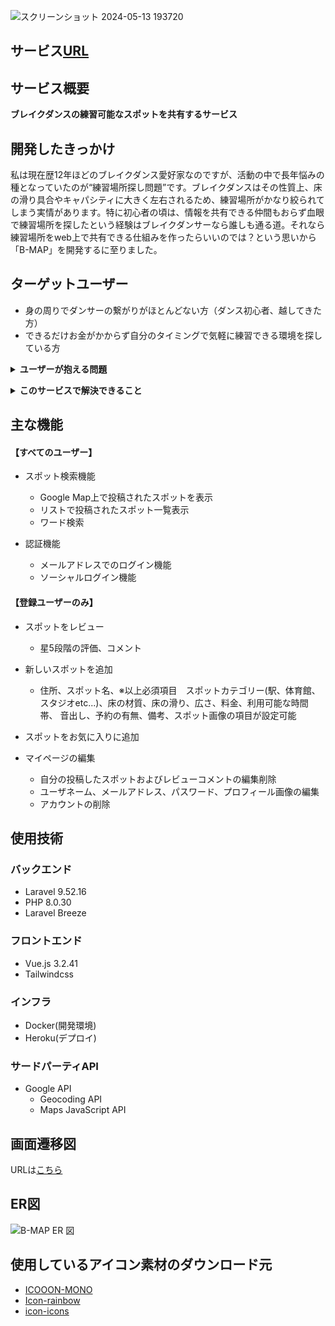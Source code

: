 
![スクリーンショット 2024-05-13 193720](https://github.com/bboysk-2/B-map/assets/140153753/51a5e682-215a-4a94-80e8-ccd24749ca22)

## サービス[URL](https://b-map-749a2d979506.herokuapp.com/)
## サービス概要
**ブレイクダンスの練習可能なスポットを共有するサービス**

## 開発したきっかけ
私は現在歴12年ほどのブレイクダンス愛好家なのですが、活動の中で長年悩みの種となっていたのが“練習場所探し問題”です。ブレイクダンスはその性質上、床の滑り具合やキャパシティに大きく左右されるため、練習場所がかなり絞られてしまう実情があります。特に初心者の頃は、情報を共有できる仲間もおらず血眼で練習場所を探したという経験はブレイクダンサーなら誰しも通る道。それなら練習場所をweb上で共有できる仕組みを作ったらいいのでは？という思いから「B-MAP」を開発するに至りました。

## ターゲットユーザー
- 身の周りでダンサーの繋がりがほとんどない方（ダンス初心者、越してきた方）
- できるだけお金がかからず自分のタイミングで気軽に練習できる環境を探している方

**<details><summary>ユーザーが抱える問題</summary>**
    
    ブレイクダンサーなら誰しも一度は経験したであろう問題
    
    ・「ブレイクダンスは広さや床の材質に大きく左右されるため、ブレイクダンスに適した練習場所がなかなか見つからない」
    
    ・「ブレイクダンスに適した広さのスタジオを一人で予約しようものなら料金が嵩んでしまう」

    ・「練習場所は身近にあるが、自分の練習したいタイミングで使用できない（予約制の施設など）」
</details>
    
**<details><summary>このサービスで解決できること</summary>**
    
    「B-MAP」は、上記のような問題に対応すべくブレイクダンスの練習場所探しに特化したサービスとなっております。
    
    -----------------------------------------

    このサービスではユーザー同士が自分のおススメする練習場所を自由に投稿することができます。その際、複数の設定項目から
    その練習場所に関する詳細情報を設定することが可能です。
    「床の材質」、「広さ」、「料金」、「使用可能な時間帯」、「予約の有無」等の練習場所を探す上では欠かせない情報を設定し、
    閲覧ユーザーはそれらの情報から自分の理想に合った練習場所を探すことが可能です。
  
    -----------------------------------------
    
</details>

## 主な機能
#### 【すべてのユーザー】
- スポット検索機能
    - Google Map上で投稿されたスポットを表示
    - リストで投稿されたスポット一覧表示
    - ワード検索
 
- 認証機能
    - メールアドレスでのログイン機能
    - ソーシャルログイン機能

#### 【登録ユーザーのみ】
- スポットをレビュー
    - 星5段階の評価、コメント

- 新しいスポットを追加
    - 住所、スポット名、※以上必須項目　スポットカテゴリー(駅、体育館、スタジオetc...)、床の材質、床の滑り、広さ、料金、利用可能な時間帯、
    音出し、予約の有無、備考、スポット画像の項目が設定可能

- スポットをお気に入りに追加

- マイページの編集
    - 自分の投稿したスポットおよびレビューコメントの編集削除
    - ユーザネーム、メールアドレス、パスワード、プロフィール画像の編集
    - アカウントの削除


## 使用技術
### バックエンド
- Laravel 9.52.16
- PHP 8.0.30
- Laravel Breeze

### フロントエンド
- Vue.js 3.2.41
- Tailwindcss

### インフラ
- Docker(開発環境)
- Heroku(デプロイ)

### サードパーティAPI
- Google API
  - Geocoding API
  - Maps JavaScript API


## 画面遷移図
URLは[こちら](https://www.figma.com/file/xmpQV2hp7EkaM1jdLY8d8W/B-MAP?type=design&node-id=0%3A1&mode=design&t=TQQQbFtUOsM9izlH-1)

## ER図
![B-MAP ER 図 ](https://github.com/bboysk-2/B-map/assets/140153753/5541164f-4cbd-4089-9923-178e8a7c0250)


## 使用しているアイコン素材のダウンロード元
- [ICOOON-MONO](https://icooon-mono.com/)
- [Icon-rainbow](https://icon-rainbow.com/)
- [icon-icons](https://icon-icons.com/)
